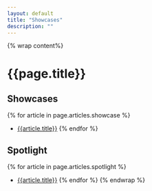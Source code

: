 ```yaml
---
layout: default
title: "Showcases"
description: ""
---
```

{% wrap content%}

# {{page.title}}

## Showcases
{% for article in page.articles.showcase %}
*  [{{article.title}}]({{article.url}})
{% endfor %}


## Spotlight
{% for article in page.articles.spotlight %}
*  [{{article.title}}]({{article.url}})
{% endfor %}
{% endwrap %}
